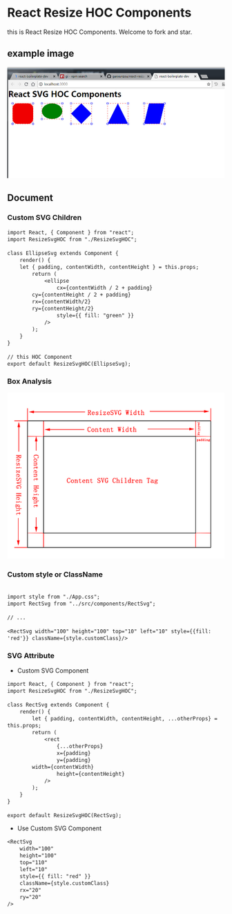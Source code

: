 # React Resize HOC Components

this is React Resize HOC Components. Welcome to fork and star.

## example image

![](./docs/example.jpg)


## Document

### Custom SVG Children

```JSX
import React, { Component } from "react";
import ResizeSvgHOC from "./ResizeSvgHOC";

class EllipseSvg extends Component {
	render() {
    let { padding, contentWidth, contentHeight } = this.props;
		return (
			<ellipse
				cx={contentWidth / 2 + padding}
        cy={contentHeight / 2 + padding}
        rx={contentWidth/2}
        ry={contentHeight/2}
				style={{ fill: "green" }}
			/>
		);
	}
}

// this HOC Component
export default ResizeSvgHOC(EllipseSvg);
```

### Box Analysis

![](./docs/Analysis.png)

### Custom style or ClassName

```JSX

import style from "./App.css";
import RectSvg from "../src/components/RectSvg";

// ...

<RectSvg width="100" height="100" top="10" left="10" style={{fill: 'red'}} className={style.customClass}/>
```

### SVG Attribute

- Custom SVG Component

```JSX
import React, { Component } from "react";
import ResizeSvgHOC from "./ResizeSvgHOC";

class RectSvg extends Component {
	render() {
		let { padding, contentWidth, contentHeight, ...otherProps} = this.props;
		return (
			<rect
				{...otherProps}  
				x={padding}
				y={padding}
        width={contentWidth}
				height={contentHeight}
			/>
		);
	}
}

export default ResizeSvgHOC(RectSvg);
```

- Use Custom SVG Component

```JSX
<RectSvg
	width="100"
	height="100"
	top="110"
	left="10"
	style={{ fill: "red" }}
	className={style.customClass}
	rx="20"
	ry="20"
/>
```